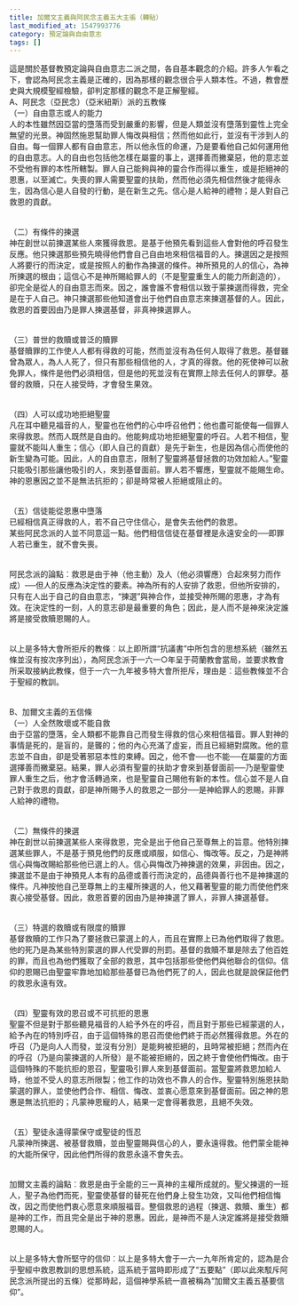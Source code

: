 ```yaml
---
title: 加爾文主義與阿民念主義五大主張（轉貼）
last_modified_at: 1547993776
category: 預定論與自由意志
tags: []
---
```


<p>這是關於基督教預定論與自由意志二派之間，各自基本觀念的介紹。許多人乍看之下，會認為阿民念主義是正確的，因為那樣的觀念很合乎人類本性。不過，教會歷史與大規模聖經檢驗，卻判定那樣的觀念不是正解聖經。<br/><!--more-->A、阿民念（亞民念）（亞米紐斯）派的五教條 <br/>（一）自由意志或人的能力 <br/>人的本性雖然因亞當的墮落而受到嚴重的影響，但是人類並沒有墮落到靈性上完全無望的光景。神固然施恩幫助罪人悔改與相信；然而他如此行，並沒有干涉到人的自由。每一個罪人都有自由意志，所以他永恆的命運，乃是要看他自己如何運用他的自由意志。人的自由也包括他怎樣在屬靈的事上，選擇善而撇棄惡，他的意志並不受他有罪的本性所轄製。罪人自己能夠與神的靈合作而得以重生，或是拒絕神的恩惠，以至滅亡。失喪的罪人需要聖靈的扶助，然而他必須先相信然後才能得永生，因為信心是人自發的行動，是在新生之先。信心是人給神的禮物；是人對自己救恩的貢獻。<br/><br/><br/>（二）有條件的揀選 <br/>神在創世以前揀選某些人來獲得救恩。是基于他預先看到這些人會對他的呼召發生反應。他只揀選那些預先曉得他們會自己自由地來相信福音的人。揀選因之是按照人將要行的而決定，或是按照人的動作為揀選的條件。神所預見的人的信心，為神所揀選的根由；這信心不是神所賜給罪人的（不是聖靈重生人的能力所創造的），卻完全是從人的自由意志而來。因之，誰會誰不會相信以致于蒙揀選而得救，完全是在于人自己。神只揀選那些他知道會出于他們自由意志來揀選基督的人。因此，救恩的首要因由乃是罪人揀選基督，非真神揀選罪人。<br/><br/><br/>（三）普世的救贖或普泛的贖罪 <br/>基督贖罪的工作使人人都有得救的可能，然而並沒有為任何人取得了救恩。基督雖曾為眾人，為人人死了，但只有那些相信他的人，才真的得救。他的死使神可以赦免罪人，條件是他們必須相信，但是他的死並沒有在實際上除去任何人的罪孽。基督的救贖，只在人接受時，才會發生果效。<br/><br/><br/>（四）人可以成功地拒絕聖靈 <br/>凡在耳中聽見福音的人，聖靈也在他們的心中呼召他們；他也盡可能使每一個罪人來得救恩。然而人既然是自由的。他能夠成功地拒絕聖靈的呼召。人若不相信，聖靈就不能叫人重生；信心（即人自己的貢獻）是先于新生，也是因為信心而使他的新生變為可能。因此，人的自由意志，限制了聖靈將基督拯救的功效加給人。”聖靈只能吸引那些讓他吸引的人，來到基督面前。罪人若不響應，聖靈就不能賜生命。神的恩惠因之並不是無法抗拒的；卻是時常被人拒絕或阻止的。<br/><br/><br/>（五）信徒能從恩惠中墮落 <br/>已經相信真正得救的人，若不自己守住信心，是會失去他們的救恩。<br/>某些阿民念派的人並不同意這一點。他們相信信徒在基督裡是永遠安全的──即罪人若已重生，就不會失喪。<br/><br/><br/>阿民念派的論點︰救恩是由于神（他主動）及人（他必須響應）合起來努力而作成）──但人的反應為決定性的要素。神為所有的人安排了救恩，但他所安排的，只有在人出于自己的自由意志，“揀選”與神合作，並接受神所賜的恩惠，才為有效。在決定性的一刻，人的意志卻是最重要的角色；因此，是人而不是神來決定誰將是接受救贖恩賜的人。<br/><br/><br/>以上是多特大會所拒斥的教條︰以上即所謂“抗議書”中所包含的思想系統（雖然五條並沒有按次序列出），為阿民念派于一六一○年呈于荷蘭教會當局，並要求教會所采取接納此教條，但于一六一九年被多特大會所拒斥，理由是︰這些教條並不合于聖經的教訓。<br/><br/><br/>B、加爾文主義的五信條 <br/>（一）人全然敗壞或不能自救 <br/>由于亞當的墮落，全人類都不能靠自己而發生得救的信心來相信福音。罪人對神的事情是死的，是盲的，是聾的；他的內心充滿了虛妄，而且已經絕對腐敗。他的意志並不自由，卻是受著邪惡本性的束縛。因之，他不會──也不能──在屬靈的方面選擇善而撇棄惡。結果，罪人必須有聖靈的扶助才會來到基督面前──乃是聖靈使罪人重生之后，他才會活轉過來，也是聖靈自己賜他有新的本性。信心並不是人自己對于救恩的貢獻，卻是神所賜予人的救恩之一部分──是神給罪人的恩賜，非罪人給神的禮物。<br/><br/><br/>（二）無條件的揀選 <br/>神在創世以前揀選某些人來得救恩，完全是出于他自己至尊無上的旨意。他特別揀選某些罪人，不是基于預見他們的反應或順服，如信心、悔改等。反之，乃是神將信心與悔改賜給那些他已選上的人。信心與悔改乃神揀選的效果，非因由。因之，揀選並不是由于神預見人本有的品德或善行而決定的，品德與善行也不是神揀選的條件。凡神按他自己至尊無上的主權所揀選的人，他又藉著聖靈的能力而使他們來衷心接受基督。因此，救恩首要的因由乃是神揀選了罪人，非罪人揀選基督。<br/><br/><br/>（三）特選的救贖或有限度的贖罪 <br/>基督救贖的工作只為了要拯救已蒙選上的人，而且在實際上已為他們取得了救恩。他的死乃是為某些特別蒙選的罪人代受罪的刑罰。基督的救贖不單是除去了他百姓的罪，而且也為他們獲取了全部的救恩，其中包括那些使他們與他聯合的信仰。信仰的恩賜已由聖靈牢靠地加給那些基督已為他們死了的人，因此也就是說保証他們的救恩永遠有效。<br/><br/><br/>（四）聖靈有效的恩召或不可抗拒的恩惠 <br/>聖靈不但是對于那些聽見福音的人給予外在的呼召，而且對于那些已經蒙選的人，給予內在的特別呼召，由于這個特殊的恩召而使他們終于而必然獲得救恩。外在的呼召（乃是向人人而發，並沒有分別）是能夠被拒絕的，且時常被拒絕；然而內在的呼召（乃是向蒙揀選的人所發）是不能被拒絕的，因之終于會使他們悔改。由于這個特殊的不能抗拒的恩召，聖靈吸引罪人來到基督面前。當聖靈將救恩加給人時，他並不受人的意志所限製；他工作的功效也不靠人的合作。聖靈特別施恩扶助蒙選的罪人，並使他們合作、相信、悔改、並衷心愿意來到基督面前。因之神的恩惠是無法抗拒的；凡蒙神恩寵的人，結果一定會得著救恩，且絕不失效。<br/><br/><br/>（五）聖徒永遠得蒙保守或聖徒的恆忍 <br/>凡蒙神所揀選、被基督救贖，並由聖靈賜與信心的人，要永遠得救。他們蒙全能神的大能所保守，因此他們所得的救恩永遠不會失去。<br/><br/><br/>加爾文主義的論點︰救恩是由于全能的三一真神的主權所成就的。聖父揀選的一班人，聖子為他們而死，聖靈使基督的替死在他們身上發生功效，又叫他們相信悔改，因之而使他們衷心愿意來順服福音。整個救恩的過程（揀選、救贖、重生）都是神的工作，而且完全是出于神的恩惠。因此，是神而不是人決定誰將是接受救贖恩賜的人。<br/><br/><br/>以上是多特大會所堅守的信仰︰以上是多特大會于一六一九年所肯定的，認為是合乎聖經中救恩教訓的思想系統，這系統于當時即形成了“五要點”（即以此來駁斥阿民念派所提出的五條）從那時起，這個神學系統一直被稱為“加爾文主義五基要信仰”。<br/><br/><br/>
</p>